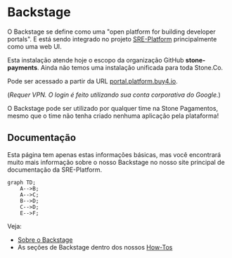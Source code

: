 # Backstage

O Backstage se define como uma "open platform for building developer portals". E está sendo integrado no projeto [SRE-Platform](https://docs.platform.buy4.io/) principalmente como uma web UI.

Esta instalação atende hoje o escopo da organização GitHub **stone-payments**. Ainda não temos uma instalação unificada para toda Stone.Co.

Pode ser acessado a partir da URL [portal.platform.buy4.io](https://portal.platform.buy4.io).

(_Requer VPN. O login é feito utilizando sua conta corporativa do Google._)

O Backstage pode ser utilizado por qualquer time na Stone Pagamentos, mesmo que o time não tenha criado nenhuma aplicação pela plataforma!

## Documentação

Esta página tem apenas estas informações básicas, mas você encontrará muito mais informação sobre o nosso Backstage no nosso site principal de documentação da SRE-Platform.

```kroki-mermaid
graph TD;
    A-->B;
    A-->C;
    B-->D;
    C-->D;
    E-->F;
```

Veja:

* [Sobre o Backstage](https://docs.platform.buy4.io/backstage/)
* As seções de Backstage dentro dos nossos [How-Tos](https://docs.platform.buy4.io/how-to)
